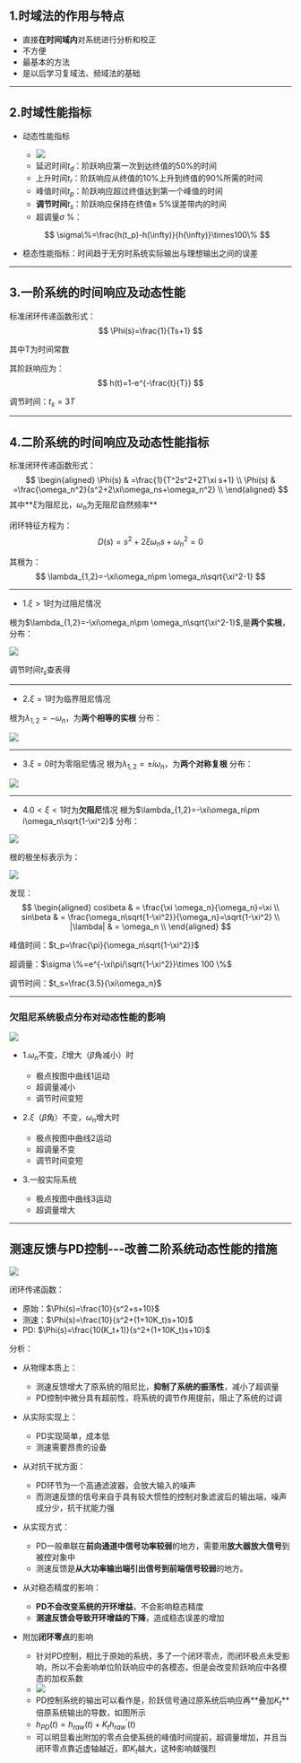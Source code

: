 ## 1.时域法的作用与特点
- 直接**在时间域内**对系统进行分析和校正
- 不方便
- 最基本的方法
- 是以后学习复域法、频域法的基础

---

## 2.时域性能指标
- 动态性能指标
  - ![](../.pic/阶跃响应及动态性能指标.png)
  - 延迟时间$t_d$：阶跃响应第一次到达终值的50%的时间
  - 上升时间$t_r$：阶跃响应从终值的10%上升到终值的90%所需的时间
  - 峰值时间$t_p$：阶跃响应超过终值达到第一个峰值的时间
  - **调节时间**$t_s$：阶跃响应保持在终值$\pm$ 5%误差带内的时间
  - 超调量$\sigma$ %：

  $$
  \sigma\%=\frac{h(t_p)-h(\infty)}{h(\infty)}\times100\%
  $$

- 稳态性能指标：时间趋于无穷时系统实际输出与理想输出之间的误差

---

## 3.一阶系统的时间响应及动态性能
标准闭环传递函数形式：
$$
\Phi(s)=\frac{1}{Ts+1}
$$

其中T为时间常数

其阶跃响应为：
$$
h(t)=1-e^{-\frac{t}{T}}
$$

调节时间：$t_s=3T$

---

## 4.二阶系统的时间响应及动态性能指标
标准闭环传递函数形式：
$$
\begin{aligned}
\Phi(s) & =\frac{1}{T^2s^2+2T\xi s+1}    \\
\Phi(s) & =\frac{\omega_n^2}{s^2+2\xi\omega_ns+\omega_n^2}      \\
\end{aligned}
$$
其中**$\xi$为阻尼比，$\omega_n$为无阻尼自然频率**

闭环特征方程为：
$$
D(s)=s^2+2\xi\omega_ns+\omega_n^2=0
$$

其根为：
$$
\lambda_{1,2}=-\xi\omega_n\pm \omega_n\sqrt{\xi^2-1}
$$

---

- 1.$\xi>1$时为过阻尼情况

根为$\lambda_{1,2}=-\xi\omega_n\pm \omega_n\sqrt{\xi^2-1}$,是**两个实根**，分布：

![](../.pic/过阻尼根分布.png)

调节时间$t_s$查表得


---
- 2.$\xi=1$时为临界阻尼情况

根为$\lambda_{1,2}=-\omega_n$，为**两个相等的实根**
分布：

![](../.pic/临界阻尼根分布.png)

---

- 3.$\xi=0$时为零阻尼情况
根为$\lambda_{1,2}=\pm i\omega_n$，为**两个对称复根**
分布：

![](../.pic/零阻尼根分布.png)

---

- 4.$0<\xi<1$时为**欠阻尼**情况
根为$\lambda_{1,2}=-\xi\omega_n\pm i\omega_n\sqrt{1-\xi^2}$
分布：

![](../.pic/欠阻尼根.png)

根的极坐标表示为：

![](../.pic/欠阻尼根的极坐标表示.png)

发现：
$$
\begin{aligned}
cos\beta  & = \frac{\xi \omega_n}{\omega_n}=\xi   \\
sin\beta  & = \frac{\omega_n\sqrt{1-\xi^2}}{\omega_n}=\sqrt{1-\xi^2}                         \\
|\lambda| & = \omega_n                            \\
\end{aligned}
$$

峰值时间：$t_p=\frac{\pi}{\omega_n\sqrt{1-\xi^2}}$

超调量：$\sigma \%=e^{-\xi\pi/\sqrt{1-\xi^2}}\times 100 \%$

调节时间：$t_s=\frac{3.5}{\xi\omega_n}$

---

### 欠阻尼系统极点分布对动态性能的影响
![](../.pic/欠阻尼极点的影响.png)

- 1.$\omega_n$不变，$\xi$增大（$\beta$角减小）时
  - 极点按图中曲线1运动
  - 超调量减小
  - 调节时间变短

- 2.$\xi$（$\beta$角）不变，$\omega_n$增大时
  - 极点按图中曲线2运动
  - 超调量不变
  - 调节时间变短

- 3.一般实际系统
  - 极点按图中曲线3运动
  - 超调量增大

---

## 测速反馈与PD控制---改善二阶系统动态性能的措施
![](../.pic/测速与PD控制.png)

闭环传递函数：
- 原始：$\Phi(s)=\frac{10}{s^2+s+10}$
- 测速：$\Phi(s)=\frac{10}{s^2+(1+10K_t)s+10}$
- PD: $\Phi(s)=\frac{10(K_t+1)}{s^2+(1+10K_t)s+10}$


分析：
- 从物理本质上：
  - 测速反馈增大了原系统的阻尼比，**抑制了系统的振荡性**，减小了超调量
  - PD控制中微分具有超前性，将系统的调节作用提前，阻止了系统的过调
  
- 从实际实现上：
  - PD实现简单，成本低
  - 测速需要昂贵的设备

- 从对抗干扰方面：
  - PD环节为一个高通滤波器，会放大输入的噪声
  - 而测速反馈的信号来自于具有较大惯性的控制对象滤波后的输出端，噪声成分少，抗干扰能力强
  
- 从实现方式：
  - PD一般串联在**前向通道中信号功率较弱**的地方，需要用**放大器放大信号**到被控对象中
  - 测速反馈是**从大功率输出端引出信号到前端信号较弱**的地方。

- 从对稳态精度的影响：
  - **PD不会改变系统的开环增益**，不会影响稳态精度
  - **测速反馈会导致开环增益的下降**，造成稳态误差的增加

- 附加**闭环零点**的影响
  - 针对PD控制，相比于原始的系统，多了一个闭环零点，而闭环极点未受影响，所以不会影响单位阶跃响应中的各模态，但是会改变阶跃响应中各模态的加权系数
  - ![](../.pic/闭环零点的影响.png)
  - PD控制系统的输出可以看作是，阶跃信号通过原系统后响应再**叠加$K_t$**倍原系统输出的导数，如图所示
  - $h_{PD}(t)=h_{raw}(t)+K_t h_{raw}^{'}(t)$
  - 可以明显看出附加的零点会使系统的峰值时间提前，超调量增加，并且当闭环零点靠近虚轴越近，即$K_t$越大，这种影响越强烈






















